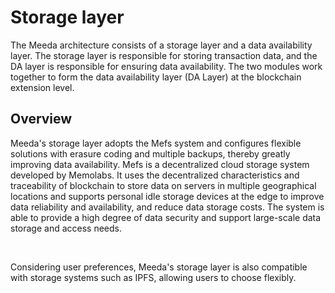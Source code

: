 # Storage layer

The Meeda architecture consists of a storage layer and a data availability layer. The storage layer is responsible for storing transaction data, and the DA layer is responsible for ensuring data availability. The two modules work together to form the data availability layer (DA Layer) at the blockchain extension level.

## Overview

Meeda's storage layer adopts the Mefs system and configures flexible solutions with erasure coding and multiple backups, thereby greatly improving data availability. Mefs is a decentralized cloud storage system developed by Memolabs. It uses the decentralized characteristics and traceability of blockchain to store data on servers in multiple geographical locations and supports personal idle storage devices at the edge to improve data reliability and availability, and reduce data storage costs. The system is able to provide a high degree of data security and support large-scale data storage and access needs.

&nbsp;

Considering user preferences, Meeda's storage layer is also compatible with storage systems such as IPFS, allowing users to choose flexibly.
